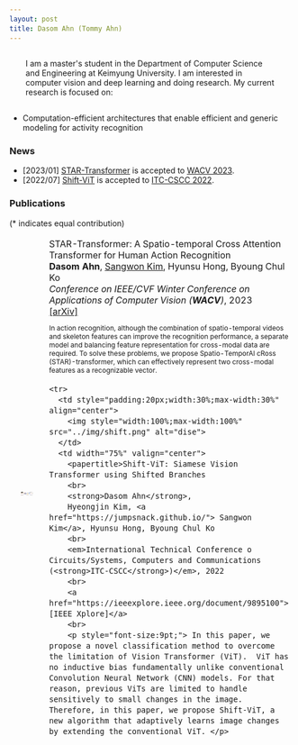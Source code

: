 ```yaml
---
layout: post
title: Dasom Ahn (Tommy Ahn) 
---
```


<p style='margin: 0.3in;'>
 I am a master's student in the Department of Computer Science and Engineering at Keimyung University.
 I am interested in computer vision and deep learning and doing research. 
 My current research is focused on:
 
  - Computation-efficient architectures that enable efficient and generic modeling for activity recognition
</p>

### News

* [2023/01] <a href='https://arxiv.org/abs/2210.07503'>STAR-Transformer</a> is accepted to <a href='https://wacv2023.thecvf.com/'>WACV 2023</a>.
* [2022/07] <a href='https://ieeexplore.ieee.org/document/9895100'>Shift-ViT</a> is accepted to <a href='https://www.itc-cscc2022.org/'>ITC-CSCC 2022</a>.


### Publications
(* indicates equal contribution)


<table style="width:100%;border:0px;border-spacing:0px;border-collapse:separate;margin-right:auto;margin-left:auto;font-size:12pt;">
 <tbody>
    <tr>
      <td style="padding:20px;width:30%;max-width:30%" align="center">
        <img style="width:100%;max-width:100%" src="../img/star.png" alt="dise">
      </td>
      <td width="75%" valign="center">
        <papertitle>STAR-Transformer: A Spatio-temporal Cross Attention Transformer for Human Action Recognition
        <br>
        <strong>Dasom Ahn</strong>, 
        <a href="https://jumpsnack.github.io/"> Sangwon Kim</a>, Hyunsu Hong, Byoung Chul Ko
        <br>
        <em>Conference on IEEE/CVF Winter Conference on Applications of Computer Vision (<strong>WACV</strong>)</em>, 2023
        <br>
        <a href="https://arxiv.org/abs/2210.07503">[arXiv]</a>
        <br>
        <p style="font-size:9pt;"> In action recognition, although the combination of spatio-temporal videos and skeleton features can improve the recognition performance, a separate model and balancing feature representation for cross-modal data are required. To solve these problems, we propose Spatio-TemporAl cRoss (STAR)-transformer, which can effectively represent two cross-modal features as a recognizable vector.</p>
    
      
    <tr>
      <td style="padding:20px;width:30%;max-width:30%" align="center">
        <img style="width:100%;max-width:100%" src="../img/shift.png" alt="dise">
      </td>
      <td width="75%" valign="center">
        <papertitle>Shift-ViT: Siamese Vision Transformer using Shifted Branches
        <br>
        <strong>Dasom Ahn</strong>, 
        Hyeongjin Kim, <a href="https://jumpsnack.github.io/"> Sangwon Kim</a>, Hyunsu Hong, Byoung Chul Ko
        <br>
        <em>International Technical Conference o Circuits/Systems, Computers and Communications (<strong>ITC-CSCC</strong>)</em>, 2022
        <br>
        <a href="https://ieeexplore.ieee.org/document/9895100">[IEEE Xplore]</a>
        <br>
        <p style="font-size:9pt;"> In this paper, we propose a novel classification method to overcome the limitation of Vision Transformer (ViT).  ViT has no inductive bias fundamentally unlike conventional Convolution Neural Network (CNN) models. For that reason, previous ViTs are limited to handle sensitively to small changes in the image. Therefore, in this paper, we propose Shift-ViT, a new algorithm that adaptively learns image changes by extending the conventional ViT. </p>
    
